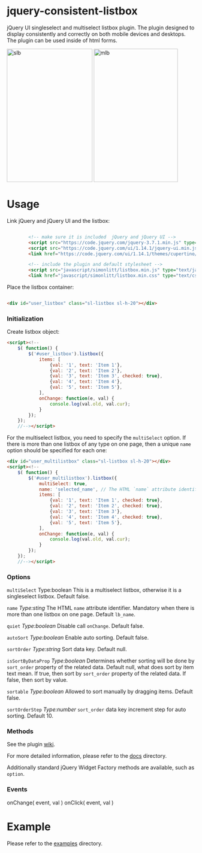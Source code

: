 # jquery-consistent-listbox
jQuery UI singleselect and multiselect listbox plugin. The plugin designed to display consistently and correctly on both mobile devices and desktops. The plugin can be used inside of html forms.

<img width="228" height="356" alt="slb" src="https://github.com/user-attachments/assets/d584878e-797b-4ff0-bef4-dc36f0698532" />
<img width="224" height="356" alt="mlb" src="https://github.com/user-attachments/assets/ae975266-4364-42a6-a452-56ff14627335" />

# Usage
Link jQuery and jQuery UI and the listbox:
``` HTML

		<!-- make sure it is included  jQuery and jQuery UI -->
		<script src="https://code.jquery.com/jquery-3.7.1.min.js" type="text/javascript" integrity="sha256-/JqT3SQfawRcv/BIHPThkBvs0OEvtFFmqPF/lYI/Cxo=" crossorigin="anonymous" referrerpolicy="no-referrer"></script>
		<script src="https://code.jquery.com/ui/1.14.1/jquery-ui.min.js" type="text/javascript" integrity="sha256-AlTido85uXPlSyyaZNsjJXeCs07eSv3r43kyCVc8ChI=" crossorigin="anonymous" referrerpolicy="no-referrer"></script>
		<link href="https://code.jquery.com/ui/1.14.1/themes/cupertino/jquery-ui.css" type="text/css" rel="stylesheet" media="screen"  integrity="sha256-1Lhp59o6Lo17agNDv7pxRJSu6j1iExUKwHp/P2I19hQ=" crossorigin="anonymous" referrerpolicy="no-referrer"/>

		<!-- include the plugin and default stylesheet -->
		<script src="javascript/simonlitt/listbox.min.js" type="text/javascript"></script>
		<link href="javascript/simonlitt/listbox.min.css" type="text/css" rel="stylesheet"/>
```

Place the listbox container:

``` HTML

<div id="user_listbox" class="sl-listbox sl-h-20"></div>
```
### Initialization
Create listbox object:
``` HTML
<script><!--
	$( function() {
		$('#user_listbox').listbox({
			items: [
				{val: '1', text: 'Item 1'},
				{val: '2', text: 'Item 2'},
				{val: '3', text: 'Item 3', checked: true},
				{val: '4', text: 'Item 4'},
				{val: '5', text: 'Item 5'},
			],
			onChange: function(e, val) {
				console.log(val.old, val.cur);
			}
		});
	});
	//--></script>
```
For the multiselect listbox, you need to specify the `multiSelect` option. If there is more than one listbox of any type on one page, then a unique `name` option should be specified for each one:

``` HTML
<div id="user_multilistbox" class="sl-listbox sl-h-20"></div>
<script><!--
	$( function() {
		$('#user_multilistbox').listbox({
			multiSelect: true,
			name: 'selected_name', // The HTML `name` attribute identifier. Mandatory when there is more than one listbox on one page.
			items: [
				{val: '1', text: 'Item 1', checked: true},
				{val: '2', text: 'Item 2', checked: true},
				{val: '3', text: 'Item 3'},
				{val: '4', text: 'Item 4', checked: true},
				{val: '5', text: 'Item 5'},
			],
			onChange: function(e, val) {
				console.log(val.old, val.cur);
			}
		});
	});
	//--></script>
```

### Options

`multiSelect`	Type:boolean	This is a multiselect listbox, otherwise it is a singleselect listbox. Default false.

`name`	_Type:sting_	The HTML `name` attribute identifier. Mandatory when there is more than one listbox on one page. Default `lb_name`.

`quiet`	_Type:boolean_	Disable call `onChange`. Default false.

`autoSort`	_Type:boolean_	Enable auto sorting. Default false.

`sortOrder`	_Type:string_	Sort data key. Default null.

`isSortByDataProp` 	_Type:boolean_ 	Determines whether sorting will be done by `sort_order` property of the related data. Default null, what does sort by item text mean. If true, then sort by `sort_order` property of the related data. If false, then sort by value.

`sortable`	_Type:boolean_	Allowed to sort manually by dragging items. Default false.

`sortOrderStep`	_Type:number_	`sort_order` data key increment step for auto sorting. Default 10.

### Methods
See the plugin [wiki](https://github.com/SimonLitt/jquery-consistent-listbox/wiki/Plugin-methods).

For more detailed information, please refer to the [docs](https://github.com/SimonLitt/jquery-consistent-listbox/tree/main/docs) directory.

Additionally standard jQuery Widget Factory methods are available, such as `option`.
### Events
onChange( event, val )
onClick( event, val )
# Example
Please refer to the [examples](https://github.com/SimonLitt/jquery-consistent-listbox/tree/main/examples) directory.
